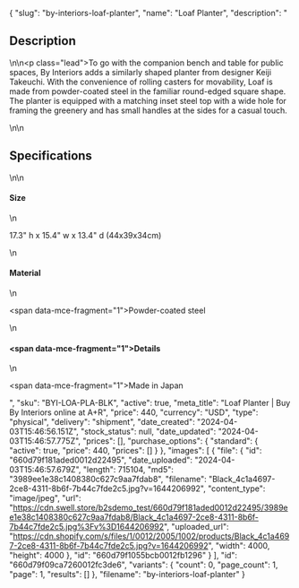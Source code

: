 {
  "slug": "by-interiors-loaf-planter",
  "name": "Loaf Planter",
  "description": "<h2>Description</h2>\n<!-- split -->\n<p class=\"lead\">To go with the companion bench and table for public spaces, By Interiors adds a similarly shaped planter from designer Keiji Takeuchi. With the convenience of rolling casters for movability, Loaf is made from powder-coated steel in the familiar round-edged square shape. The planter is equipped with a matching inset steel top with a wide hole for framing the greenery and has small handles at the sides for a casual touch.</p>\n<!-- split -->\n<h2>Specifications</h2>\n<!-- split -->\n<h4>Size</h4>\n<p>17.3\" h x 15.4\" w x 13.4\" d (44x39x34cm)</p>\n<h4>Material</h4>\n<p><span data-mce-fragment=\"1\">Powder-coated steel</span></p>\n<h4><span data-mce-fragment=\"1\">Details</span></h4>\n<p><span data-mce-fragment=\"1\">Made in Japan</span></p>",
  "sku": "BYI-LOA-PLA-BLK",
  "active": true,
  "meta_title": "Loaf Planter | Buy By Interiors online at A+R",
  "price": 440,
  "currency": "USD",
  "type": "physical",
  "delivery": "shipment",
  "date_created": "2024-04-03T15:46:56.151Z",
  "stock_status": null,
  "date_updated": "2024-04-03T15:46:57.775Z",
  "prices": [],
  "purchase_options": {
    "standard": {
      "active": true,
      "price": 440,
      "prices": []
    }
  },
  "images": [
    {
      "file": {
        "id": "660d79f181aded0012d22495",
        "date_uploaded": "2024-04-03T15:46:57.679Z",
        "length": 715104,
        "md5": "3989ee1e38c1408380c627c9aa7fdab8",
        "filename": "Black_4c1a4697-2ce8-4311-8b6f-7b44c7fde2c5.jpg?v=1644206992",
        "content_type": "image/jpeg",
        "url": "https://cdn.swell.store/b2sdemo_test/660d79f181aded0012d22495/3989ee1e38c1408380c627c9aa7fdab8/Black_4c1a4697-2ce8-4311-8b6f-7b44c7fde2c5.jpg%3Fv%3D1644206992",
        "uploaded_url": "https://cdn.shopify.com/s/files/1/0012/2005/1002/products/Black_4c1a4697-2ce8-4311-8b6f-7b44c7fde2c5.jpg?v=1644206992",
        "width": 4000,
        "height": 4000
      },
      "id": "660d79f1055bcb0012fb1296"
    }
  ],
  "id": "660d79f09ca7260012fc3de6",
  "variants": {
    "count": 0,
    "page_count": 1,
    "page": 1,
    "results": []
  },
  "filename": "by-interiors-loaf-planter"
}